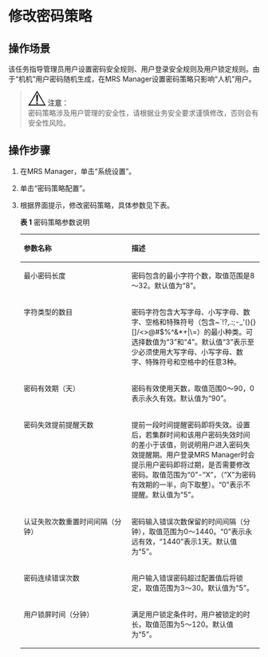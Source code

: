 # 修改密码策略<a name="ZH-CN_TOPIC_0139052709"></a>

## 操作场景<a name="zh-cn_topic_0050661077_zh-cn_topic_0043021173_section44401208153012"></a>

该任务指导管理员用户设置密码安全规则、用户登录安全规则及用户锁定规则。由于“机机”用户密码随机生成，在MRS Manager设置密码策略只影响“人机”用户。

>![](public_sys-resources/icon-notice.gif) **注意：**   
>密码策略涉及用户管理的安全性，请根据业务安全要求谨慎修改，否则会有安全性风险。  

## 操作步骤<a name="zh-cn_topic_0050661077_zh-cn_topic_0043021173_section30521303153028"></a>

1.  在MRS Manager，单击“系统设置”。
2.  单击“密码策略配置”。
3.  根据界面提示，修改密码策略，具体参数见下表。

    **表 1**  密码策略参数说明

    <a name="zh-cn_topic_0050661077_zh-cn_topic_0043021173_table9385016151334"></a>
    <table><thead align="left"><tr id="zh-cn_topic_0050661077_zh-cn_topic_0043021173_row55934152151334"><th class="cellrowborder" valign="top" width="45%" id="mcps1.2.3.1.1"><p id="zh-cn_topic_0050661077_zh-cn_topic_0043021173_p23063452151334"><a name="zh-cn_topic_0050661077_zh-cn_topic_0043021173_p23063452151334"></a><a name="zh-cn_topic_0050661077_zh-cn_topic_0043021173_p23063452151334"></a>参数名称</p>
    </th>
    <th class="cellrowborder" valign="top" width="55.00000000000001%" id="mcps1.2.3.1.2"><p id="zh-cn_topic_0050661077_zh-cn_topic_0043021173_p56200346151334"><a name="zh-cn_topic_0050661077_zh-cn_topic_0043021173_p56200346151334"></a><a name="zh-cn_topic_0050661077_zh-cn_topic_0043021173_p56200346151334"></a>描述</p>
    </th>
    </tr>
    </thead>
    <tbody><tr id="zh-cn_topic_0050661077_zh-cn_topic_0043021173_row31733380151334"><td class="cellrowborder" valign="top" width="45%" headers="mcps1.2.3.1.1 "><p id="zh-cn_topic_0050661077_zh-cn_topic_0043021173_p34372430151334"><a name="zh-cn_topic_0050661077_zh-cn_topic_0043021173_p34372430151334"></a><a name="zh-cn_topic_0050661077_zh-cn_topic_0043021173_p34372430151334"></a>最小密码长度</p>
    </td>
    <td class="cellrowborder" valign="top" width="55.00000000000001%" headers="mcps1.2.3.1.2 "><p id="zh-cn_topic_0050661077_zh-cn_topic_0043021173_p32703445151334"><a name="zh-cn_topic_0050661077_zh-cn_topic_0043021173_p32703445151334"></a><a name="zh-cn_topic_0050661077_zh-cn_topic_0043021173_p32703445151334"></a>密码包含的最小字符个数，取值范围是8～32。默认值为“8”。</p>
    </td>
    </tr>
    <tr id="zh-cn_topic_0050661077_zh-cn_topic_0043021173_row10702182151334"><td class="cellrowborder" valign="top" width="45%" headers="mcps1.2.3.1.1 "><p id="zh-cn_topic_0050661077_zh-cn_topic_0043021173_p17164971151334"><a name="zh-cn_topic_0050661077_zh-cn_topic_0043021173_p17164971151334"></a><a name="zh-cn_topic_0050661077_zh-cn_topic_0043021173_p17164971151334"></a>字符类型的数目</p>
    </td>
    <td class="cellrowborder" valign="top" width="55.00000000000001%" headers="mcps1.2.3.1.2 "><p id="zh-cn_topic_0050661077_zh-cn_topic_0043021173_p48185386151334"><a name="zh-cn_topic_0050661077_zh-cn_topic_0043021173_p48185386151334"></a><a name="zh-cn_topic_0050661077_zh-cn_topic_0043021173_p48185386151334"></a>密码字符包含大写字母、小写字母、数字、空格和特殊符号（包含~`!?,.:;-_'(){}[]/&lt;&gt;@#$%^&amp;*+|\=）的最小种类。可选择数值为“3”和“4”。默认值“3”表示至少必须使用大写字母、小写字母、数字、特殊符号和空格中的任意3种。</p>
    </td>
    </tr>
    <tr id="zh-cn_topic_0050661077_zh-cn_topic_0043021173_row56081609151334"><td class="cellrowborder" valign="top" width="45%" headers="mcps1.2.3.1.1 "><p id="zh-cn_topic_0050661077_zh-cn_topic_0043021173_p29210774151334"><a name="zh-cn_topic_0050661077_zh-cn_topic_0043021173_p29210774151334"></a><a name="zh-cn_topic_0050661077_zh-cn_topic_0043021173_p29210774151334"></a>密码有效期（天）</p>
    </td>
    <td class="cellrowborder" valign="top" width="55.00000000000001%" headers="mcps1.2.3.1.2 "><p id="zh-cn_topic_0050661077_zh-cn_topic_0043021173_p17262455151334"><a name="zh-cn_topic_0050661077_zh-cn_topic_0043021173_p17262455151334"></a><a name="zh-cn_topic_0050661077_zh-cn_topic_0043021173_p17262455151334"></a>密码有效使用天数，取值范围0～90，0表示永久有效。默认值为“90”。</p>
    </td>
    </tr>
    <tr id="zh-cn_topic_0050661077_row84137489364"><td class="cellrowborder" valign="top" width="45%" headers="mcps1.2.3.1.1 "><p id="zh-cn_topic_0050661077_p104249769364"><a name="zh-cn_topic_0050661077_p104249769364"></a><a name="zh-cn_topic_0050661077_p104249769364"></a>密码失效提前提醒天数</p>
    </td>
    <td class="cellrowborder" valign="top" width="55.00000000000001%" headers="mcps1.2.3.1.2 "><p id="zh-cn_topic_0050661077_p391166889364"><a name="zh-cn_topic_0050661077_p391166889364"></a><a name="zh-cn_topic_0050661077_p391166889364"></a>提前一段时间提醒密码即将失效。设置后，若集群时间和该用户密码失效时间的差小于该值，则说明用户进入密码失效提醒期。用户登录MRS Manager时会提示用户密码即将过期，是否需要修改密码。取值范围为“0”-“X”，（“X”为密码有效期的一半，向下取整）。“0”表示不提醒。默认值为“5”。</p>
    </td>
    </tr>
    <tr id="zh-cn_topic_0050661077_zh-cn_topic_0043021173_row8946387151334"><td class="cellrowborder" valign="top" width="45%" headers="mcps1.2.3.1.1 "><p id="zh-cn_topic_0050661077_zh-cn_topic_0043021173_p34972435151334"><a name="zh-cn_topic_0050661077_zh-cn_topic_0043021173_p34972435151334"></a><a name="zh-cn_topic_0050661077_zh-cn_topic_0043021173_p34972435151334"></a>认证失败次数重置时间间隔（分钟）</p>
    </td>
    <td class="cellrowborder" valign="top" width="55.00000000000001%" headers="mcps1.2.3.1.2 "><p id="zh-cn_topic_0050661077_zh-cn_topic_0043021173_p14195025151334"><a name="zh-cn_topic_0050661077_zh-cn_topic_0043021173_p14195025151334"></a><a name="zh-cn_topic_0050661077_zh-cn_topic_0043021173_p14195025151334"></a>密码输入错误次数保留的时间间隔（分钟），取值范围为0～1440。“0”表示永远有效，“1440”表示1天。默认值为“5”。</p>
    </td>
    </tr>
    <tr id="zh-cn_topic_0050661077_zh-cn_topic_0043021173_row61383666151334"><td class="cellrowborder" valign="top" width="45%" headers="mcps1.2.3.1.1 "><p id="zh-cn_topic_0050661077_zh-cn_topic_0043021173_p13408626151334"><a name="zh-cn_topic_0050661077_zh-cn_topic_0043021173_p13408626151334"></a><a name="zh-cn_topic_0050661077_zh-cn_topic_0043021173_p13408626151334"></a>密码连续错误次数</p>
    </td>
    <td class="cellrowborder" valign="top" width="55.00000000000001%" headers="mcps1.2.3.1.2 "><p id="zh-cn_topic_0050661077_zh-cn_topic_0043021173_p12356885151334"><a name="zh-cn_topic_0050661077_zh-cn_topic_0043021173_p12356885151334"></a><a name="zh-cn_topic_0050661077_zh-cn_topic_0043021173_p12356885151334"></a>用户输入错误密码超过配置值后将锁定，取值范围为3～30。默认值为“5”。</p>
    </td>
    </tr>
    <tr id="zh-cn_topic_0050661077_zh-cn_topic_0043021173_row27261466151334"><td class="cellrowborder" valign="top" width="45%" headers="mcps1.2.3.1.1 "><p id="zh-cn_topic_0050661077_zh-cn_topic_0043021173_p15582085151334"><a name="zh-cn_topic_0050661077_zh-cn_topic_0043021173_p15582085151334"></a><a name="zh-cn_topic_0050661077_zh-cn_topic_0043021173_p15582085151334"></a>用户锁屏时间（分钟）</p>
    </td>
    <td class="cellrowborder" valign="top" width="55.00000000000001%" headers="mcps1.2.3.1.2 "><p id="zh-cn_topic_0050661077_zh-cn_topic_0043021173_p54189353151334"><a name="zh-cn_topic_0050661077_zh-cn_topic_0043021173_p54189353151334"></a><a name="zh-cn_topic_0050661077_zh-cn_topic_0043021173_p54189353151334"></a>满足用户锁定条件时，用户被锁定的时长，取值范围为5～120。默认值为“5”。</p>
    </td>
    </tr>
    </tbody>
    </table>


